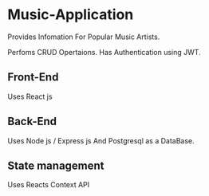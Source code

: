 # Music-Application

Provides Infomation For Popular Music Artists.

Perfoms CRUD Opertaions.
Has Authentication using JWT.

## Front-End
Uses React js

## Back-End
Uses Node js / Express js And Postgresql as a DataBase.


## State management
Uses Reacts Context API

